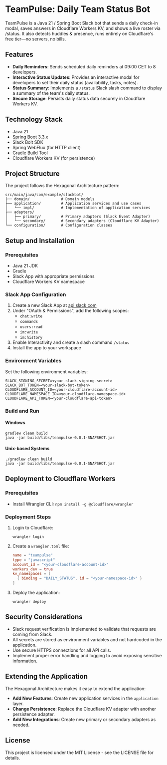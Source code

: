 # TeamPulse: Daily Team Status Bot

TeamPulse is a Java 21 / Spring Boot Slack bot that sends a daily check-in modal, saves answers in Cloudflare Workers KV, and shows a live roster via /status. It also detects huddles & presence, runs entirely on Cloudflare's free tier—no servers, no bills.

## Features

- **Daily Reminders**: Sends scheduled daily reminders at 09:00 CET to 8 developers.
- **Interactive Status Updates**: Provides an interactive modal for developers to set their daily status (availability, tasks, notes).
- **Status Summary**: Implements a `/status` Slack slash command to display a summary of the team's daily status.
- **Secure Storage**: Persists daily status data securely in Cloudflare Workers KV.

## Technology Stack

- Java 21
- Spring Boot 3.3.x
- Slack Bolt SDK
- Spring WebFlux (for HTTP client)
- Gradle Build Tool
- Cloudflare Workers KV (for persistence)

## Project Structure

The project follows the Hexagonal Architecture pattern:

```
src/main/java/com/example/slackbot/
├── domain/              # Domain models
├── application/         # Application services and use cases
│   └── impl/            # Implementation of application services
├── adapters/
│   ├── primary/         # Primary adapters (Slack Event Adapter)
│   └── secondary/       # Secondary adapters (Cloudflare KV Adapter)
└── configuration/       # Configuration classes
```

## Setup and Installation

### Prerequisites

- Java 21 JDK
- Gradle
- Slack App with appropriate permissions
- Cloudflare Workers KV namespace

### Slack App Configuration

1. Create a new Slack App at [api.slack.com](https://api.slack.com/apps)
2. Under "OAuth & Permissions", add the following scopes:
   - `chat:write`
   - `commands`
   - `users:read`
   - `im:write`
   - `im:history`
3. Enable Interactivity and create a slash command `/status`
4. Install the app to your workspace

### Environment Variables

Set the following environment variables:

```
SLACK_SIGNING_SECRET=<your-slack-signing-secret>
SLACK_BOT_TOKEN=<your-slack-bot-token>
CLOUDFLARE_ACCOUNT_ID=<your-cloudflare-account-id>
CLOUDFLARE_NAMESPACE_ID=<your-cloudflare-namespace-id>
CLOUDFLARE_API_TOKEN=<your-cloudflare-api-token>
```

### Build and Run

#### Windows

```
gradlew clean build
java -jar build/libs/teampulse-0.0.1-SNAPSHOT.jar
```

#### Unix-based Systems

```
./gradlew clean build
java -jar build/libs/teampulse-0.0.1-SNAPSHOT.jar
```

## Deployment to Cloudflare Workers

### Prerequisites

- Install Wrangler CLI: `npm install -g @cloudflare/wrangler`

### Deployment Steps

1. Login to Cloudflare:
   ```
   wrangler login
   ```

2. Create a `wrangler.toml` file:
   ```toml
   name = "teampulse"
   type = "javascript"
   account_id = "<your-cloudflare-account-id>"
   workers_dev = true
   kv_namespaces = [
     { binding = "DAILY_STATUS", id = "<your-namespace-id>" }
   ]
   ```

3. Deploy the application:
   ```
   wrangler deploy
   ```

## Security Considerations

- Slack request verification is implemented to validate that requests are coming from Slack.
- All secrets are stored as environment variables and not hardcoded in the application.
- Use secure HTTPS connections for all API calls.
- Implement proper error handling and logging to avoid exposing sensitive information.

## Extending the Application

The Hexagonal Architecture makes it easy to extend the application:

- **Add New Features**: Create new application services in the `application` layer.
- **Change Persistence**: Replace the Cloudflare KV adapter with another persistence adapter.
- **Add New Integrations**: Create new primary or secondary adapters as needed.

## License

This project is licensed under the MIT License - see the LICENSE file for details.
